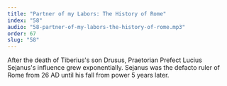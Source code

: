```yaml
---
title: "Partner of my Labors: The History of Rome"
index: "58"
audio: "58-partner-of-my-labors-the-history-of-rome.mp3"
order: 67
slug: "58"
---
```


After the death of Tiberius's son Drusus, Praetorian Prefect Lucius Sejanus's influence grew exponentially. Sejanus was the defacto ruler of Rome from 26 AD until his fall from power 5 years later.


